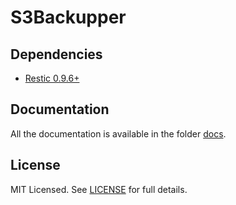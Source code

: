 # S3Backupper

## Dependencies

 - [Restic 0.9.6+](https://github.com/restic/restic)

## Documentation

All the documentation is available in the folder [docs](docs).

## License

MIT Licensed. See [LICENSE](docs/LICENSE.md) for full details.
